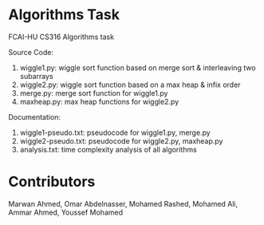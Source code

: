 # Algorithms Task

FCAI-HU CS316 Algorithms task

Source Code: 
1. wiggle1.py: wiggle sort function based on merge sort & interleaving two subarrays 
2. wiggle2.py: wiggle sort function based on a max heap & infix order
3. merge.py: merge sort function for wiggle1.py
4. maxheap.py: max heap functions for wiggle2.py

Documentation: 
1. wiggle1-pseudo.txt: pseudocode for wiggle1.py, merge.py
2. wiggle2-pseudo.txt: pseudocode for wiggle2.py, maxheap.py
3. analysis.txt: time complexity analysis of all algorithms

# Contributors
Marwan Ahmed, Omar Abdelnasser, Mohamed Rashed, Mohamed Ali, Ammar Ahmed, Youssef Mohamed
  
